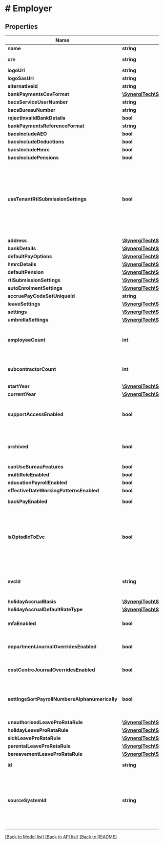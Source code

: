 # # Employer

## Properties

Name | Type | Description | Notes
------------ | ------------- | ------------- | -------------
**name** | **string** |  |
**crn** | **string** | Company Registration Number | [optional]
**logoUrl** | **string** |  | [optional]
**logoSasUrl** | **string** |  | [optional]
**alternativeId** | **string** |  | [optional]
**bankPaymentsCsvFormat** | [**\SynergiTech\Staffology\Model\BankPaymentInstructionsCsvFormat**](BankPaymentInstructionsCsvFormat.md) |  | [optional]
**bacsServiceUserNumber** | **string** |  | [optional]
**bacsBureauNumber** | **string** |  | [optional]
**rejectInvalidBankDetails** | **bool** |  | [optional]
**bankPaymentsReferenceFormat** | **string** |  | [optional]
**bacsIncludeAEO** | **bool** |  | [optional]
**bacsIncludeDeductions** | **bool** |  | [optional]
**bacsIncludeHmrc** | **bool** |  | [optional]
**bacsIncludePensions** | **bool** |  | [optional]
**useTenantRtiSubmissionSettings** | **bool** | If the Tenant for this employer has Bureau Features enabled then they can set RtiSubmissionSettings to be used across multiple employers.  If this is set to true then those settings will be used instead of any set at the Employer level | [optional]
**address** | [**\SynergiTech\Staffology\Model\Address**](Address.md) |  | [optional]
**bankDetails** | [**\SynergiTech\Staffology\Model\BankDetails**](BankDetails.md) |  | [optional]
**defaultPayOptions** | [**\SynergiTech\Staffology\Model\PayOptions**](PayOptions.md) |  | [optional]
**hmrcDetails** | [**\SynergiTech\Staffology\Model\HmrcDetails**](HmrcDetails.md) |  | [optional]
**defaultPension** | [**\SynergiTech\Staffology\Model\PensionSelection**](PensionSelection.md) |  | [optional]
**rtiSubmissionSettings** | [**\SynergiTech\Staffology\Model\RtiSubmissionSettings**](RtiSubmissionSettings.md) |  | [optional]
**autoEnrolmentSettings** | [**\SynergiTech\Staffology\Model\AutoEnrolmentSettings**](AutoEnrolmentSettings.md) |  | [optional]
**accruePayCodeSetUniqueId** | **string** |  | [optional]
**leaveSettings** | [**\SynergiTech\Staffology\Model\LeaveSettings**](LeaveSettings.md) |  | [optional]
**settings** | [**\SynergiTech\Staffology\Model\EmployerSettings**](EmployerSettings.md) |  | [optional]
**umbrellaSettings** | [**\SynergiTech\Staffology\Model\UmbrellaSettings**](UmbrellaSettings.md) |  | [optional]
**employeeCount** | **int** | [readonly] The number of Employees this Employer has, including CIS Subcontractors. | [optional]
**subcontractorCount** | **int** | [readonly] The number of CIS Subcontractors this Employer has. | [optional]
**startYear** | [**\SynergiTech\Staffology\Model\TaxYear**](TaxYear.md) |  | [optional]
**currentYear** | [**\SynergiTech\Staffology\Model\TaxYear**](TaxYear.md) |  | [optional]
**supportAccessEnabled** | **bool** | If set to true then the support team can access this employer to help resolve  support queries | [optional]
**archived** | **bool** | A flag to indicate whather or not the employer is Archived, ie no longer actively used | [optional]
**canUseBureauFeatures** | **bool** |  | [optional]
**multiRoleEnabled** | **bool** |  | [optional]
**educationPayrollEnabled** | **bool** |  | [optional]
**effectiveDateWorkingPatternsEnabled** | **bool** |  | [optional]
**backPayEnabled** | **bool** |  | [optional] [readonly]
**isOptedInToEvc** | **bool** | [readonly] Indicates whether or not the Employer is opted in to the Employee Verification Programme.  Value can only be changed by its dedicated API end point. | [optional]
**evcId** | **string** | If set then this will be used as the Employer ID sent to EVC in place of the standard EmployerId. | [optional]
**holidayAccrualBasis** | [**\SynergiTech\Staffology\Model\HolidayAccrual**](HolidayAccrual.md) |  | [optional]
**holidayAccrualDefaultRateType** | [**\SynergiTech\Staffology\Model\HolidayAccrualDefaultRateType**](HolidayAccrualDefaultRateType.md) |  | [optional]
**mfaEnabled** | **bool** | if set to true requires all users to setup MFA  support queries | [optional]
**departmentJournalOverridesEnabled** | **bool** | Enables the journal overrides for departments, if set to true. | [optional]
**costCentreJournalOverridesEnabled** | **bool** | Enables the journal overrides for cost centre, if set to true. | [optional]
**settingsSortPayrollNumbersAlphanumerically** | **bool** | Enables the default sorting to be alphanumerically for payroll code, if set to true else numerical sorting will be applied | [optional]
**unauthorisedLeaveProRataRule** | [**\SynergiTech\Staffology\Model\LeaveProRataRule**](LeaveProRataRule.md) |  | [optional]
**holidayLeaveProRataRule** | [**\SynergiTech\Staffology\Model\LeaveProRataRule**](LeaveProRataRule.md) |  | [optional]
**sickLeaveProRataRule** | [**\SynergiTech\Staffology\Model\LeaveProRataRule**](LeaveProRataRule.md) |  | [optional]
**parentalLeaveProRataRule** | [**\SynergiTech\Staffology\Model\LeaveProRataRule**](LeaveProRataRule.md) |  | [optional]
**bereavementLeaveProRataRule** | [**\SynergiTech\Staffology\Model\LeaveProRataRule**](LeaveProRataRule.md) |  | [optional]
**id** | **string** | [readonly] The unique id of the object | [optional] [readonly]
**sourceSystemId** | **string** | [readonly] Can only be given a value when the employer is created. It can then never be changed.  Used by external systems so they can store an immutable reference | [optional]

[[Back to Model list]](../../README.md#models) [[Back to API list]](../../README.md#endpoints) [[Back to README]](../../README.md)

